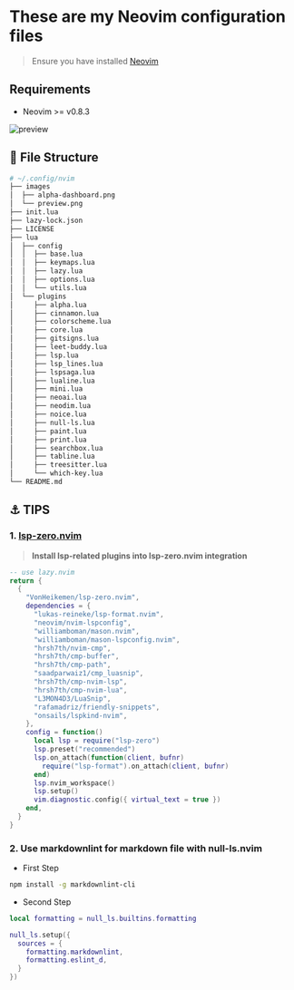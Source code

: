 # These are my Neovim configuration files

> Ensure you have installed [Neovim](https://neovim.io/)

## Requirements

* Neovim >= v0.8.3

![preview](https://user-images.githubusercontent.com/23629097/217407314-6c672021-c42f-46af-9e2e-62afaea1858d.png)

## :file_folder: File Structure

```bash
# ~/.config/nvim
├── images
│  ├── alpha-dashboard.png
│  └── preview.png
├── init.lua
├── lazy-lock.json
├── LICENSE
├── lua
│  ├── config
│  │  ├── base.lua
│  │  ├── keymaps.lua
│  │  ├── lazy.lua
│  │  ├── options.lua
│  │  └── utils.lua
│  └── plugins
│     ├── alpha.lua
│     ├── cinnamon.lua
│     ├── colorscheme.lua
│     ├── core.lua
│     ├── gitsigns.lua
│     ├── leet-buddy.lua
│     ├── lsp.lua
│     ├── lsp_lines.lua
│     ├── lspsaga.lua
│     ├── lualine.lua
│     ├── mini.lua
│     ├── neoai.lua
│     ├── neodim.lua
│     ├── noice.lua
│     ├── null-ls.lua
│     ├── paint.lua
│     ├── print.lua
│     ├── searchbox.lua
│     ├── tabline.lua
│     ├── treesitter.lua
│     └── which-key.lua
└── README.md
```

## :anchor: TIPS

### 1. [lsp-zero.nvim](https://github.com/VonHeikemen/lsp-zero.nvim)

> **Install lsp-related plugins into lsp-zero.nvim integration**

```lua
-- use lazy.nvim
return {
  {
    "VonHeikemen/lsp-zero.nvim",
    dependencies = {
      "lukas-reineke/lsp-format.nvim",
      "neovim/nvim-lspconfig",
      "williamboman/mason.nvim",
      "williamboman/mason-lspconfig.nvim",
      "hrsh7th/nvim-cmp",
      "hrsh7th/cmp-buffer",
      "hrsh7th/cmp-path",
      "saadparwaiz1/cmp_luasnip",
      "hrsh7th/cmp-nvim-lsp",
      "hrsh7th/cmp-nvim-lua",
      "L3MON4D3/LuaSnip",
      "rafamadriz/friendly-snippets",
      "onsails/lspkind-nvim",
    },
    config = function()
      local lsp = require("lsp-zero")
      lsp.preset("recommended")
      lsp.on_attach(function(client, bufnr)
        require("lsp-format").on_attach(client, bufnr)
      end)
      lsp.nvim_workspace()
      lsp.setup()
      vim.diagnostic.config({ virtual_text = true })
    end,
  }
}
```

### 2. Use markdownlint for markdown file with null-ls.nvim

* First Step

```bash
npm install -g markdownlint-cli
```

* Second Step

```lua
local formatting = null_ls.builtins.formatting

null_ls.setup({
  sources = {
    formatting.markdownlint,
    formatting.eslint_d,
  }
})
```
